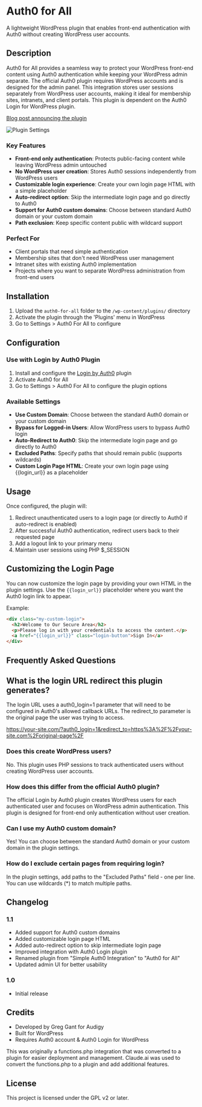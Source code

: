 # Auth0 for All

A lightweight WordPress plugin that enables front-end authentication with Auth0 without creating WordPress user accounts. 

## Description

Auth0 for All provides a seamless way to protect your WordPress front-end content using Auth0 authentication while keeping your WordPress admin separate. The official Auth0 plugin requires WordPress accounts and is designed for the admin panel. This integration stores user sessions separately from WordPress user accounts, making it ideal for membership sites, intranets, and client portals. This plugin is dependent on the Auth0 Login for WordPress plugin.

[Blog post announcing the plugin](https://blog.greggant.com/posts/2025/03/10/wordpress-auth0-for-all-users-without-wp-accounts.html)

![Plugin Settings](https://blog.greggant.com/images/posts/2025-03-11-auth0-for-all.png)

### Key Features

- **Front-end only authentication**: Protects public-facing content while leaving WordPress admin untouched
- **No WordPress user creation**: Stores Auth0 sessions independently from WordPress users
- **Customizable login experience**: Create your own login page HTML with a simple placeholder
- **Auto-redirect option**: Skip the intermediate login page and go directly to Auth0
- **Support for Auth0 custom domains**: Choose between standard Auth0 domain or your custom domain
- **Path exclusion**: Keep specific content public with wildcard support

### Perfect For

- Client portals that need simple authentication
- Membership sites that don't need WordPress user management
- Intranet sites with existing Auth0 implementation
- Projects where you want to separate WordPress administration from front-end users

## Installation

1. Upload the `auth0-for-all` folder to the `/wp-content/plugins/` directory
2. Activate the plugin through the 'Plugins' menu in WordPress
3. Go to Settings > Auth0 For All to configure

## Configuration

### Use with Login by Auth0 Plugin

1. Install and configure the [Login by Auth0](https://wordpress.org/plugins/auth0/) plugin
2. Activate Auth0 for All
3. Go to Settings > Auth0 For All to configure the plugin options

### Available Settings

- **Use Custom Domain**: Choose between the standard Auth0 domain or your custom domain
- **Bypass for Logged-in Users**: Allow WordPress users to bypass Auth0 login
- **Auto-Redirect to Auth0**: Skip the intermediate login page and go directly to Auth0
- **Excluded Paths**: Specify paths that should remain public (supports wildcards)
- **Custom Login Page HTML**: Create your own login page using {{login_url}} as a placeholder

## Usage

Once configured, the plugin will:

1. Redirect unauthenticated users to a login page (or directly to Auth0 if auto-redirect is enabled)
2. After successful Auth0 authentication, redirect users back to their requested page
3. Add a logout link to your primary menu
4. Maintain user sessions using PHP $_SESSION

## Customizing the Login Page

You can now customize the login page by providing your own HTML in the plugin settings. Use the `{{login_url}}` placeholder where you want the Auth0 login link to appear.

Example:
```html
<div class="my-custom-login">
  <h2>Welcome to Our Secure Area</h2>
  <p>Please log in with your credentials to access the content.</p>
  <a href="{{login_url}}" class="login-button">Sign In</a>
</div>
```

## Frequently Asked Questions

## What is the login URL redirect this plugin generates?

The login URL uses a auth0_login=1 parameter that will need to be configured in Auth0's allowed callback URLs. The redirect_to parameter is the original page the user was trying to access.

https://your-site.com/?auth0_login=1&redirect_to=https%3A%2F%2Fyour-site.com%2Foriginal-page%2F

### Does this create WordPress users?

No. This plugin uses PHP sessions to track authenticated users without creating WordPress user accounts.

### How does this differ from the official Auth0 plugin?

The official Login by Auth0 plugin creates WordPress users for each authenticated user and focuses on WordPress admin authentication. This plugin is designed for front-end only authentication without user creation.

### Can I use my Auth0 custom domain?

Yes! You can choose between the standard Auth0 domain or your custom domain in the plugin settings.

### How do I exclude certain pages from requiring login?

In the plugin settings, add paths to the "Excluded Paths" field - one per line. You can use wildcards (*) to match multiple paths.

## Changelog

### 1.1
- Added support for Auth0 custom domains
- Added customizable login page HTML
- Added auto-redirect option to skip intermediate login page
- Improved integration with Auth0 Login plugin
- Renamed plugin from "Simple Auth0 Integration" to "Auth0 for All"
- Updated admin UI for better usability

### 1.0
- Initial release

## Credits

- Developed by Greg Gant for Audigy
- Built for WordPress
- Requires Auth0 account & Auth0 Login for WordPress

This was originally a functions.php integration that was converted to a plugin for easier deployment and management. Claude.ai was used to convert the functions.php to a plugin and add additional features.

## License

This project is licensed under the GPL v2 or later.